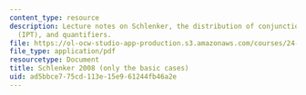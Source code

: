 ```yaml
---
content_type: resource
description: Lecture notes on Schlenker, the distribution of conjunctions, incremental-presupposition-transparency
  (IPT), and quantifiers.
file: https://ol-ocw-studio-app-production.s3.amazonaws.com/courses/24-954-pragmatics-in-linguistic-theory-spring-2010/ad5bbce775cd113e15e961244fb46a2e_MIT24_954S10_lec07.pdf
file_type: application/pdf
resourcetype: Document
title: Schlenker 2008 (only the basic cases)
uid: ad5bbce7-75cd-113e-15e9-61244fb46a2e
---
```

